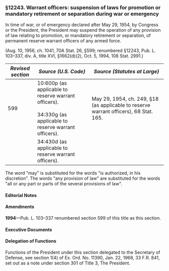 ### §12243. Warrant officers: suspension of laws for promotion or mandatory retirement or separation during war or emergency ###

In time of war, or of emergency declared after May 29, 1954, by Congress or the President, the President may suspend the operation of any provision of law relating to promotion, or mandatory retirement or separation, of permanent reserve warrant officers of any armed force.

(Aug. 10, 1956, ch. 1041, 70A Stat. 26, §599; renumbered §12243, Pub. L. 103–337, div. A, title XVI, §1662(d)(2), Oct. 5, 1994, 108 Stat. 2991.)

|*Revised section*|                                               *Source (U.S. Code)*                                               |                            *Source (Statutes at Large)*                             |
|-----------------|------------------------------------------------------------------------------------------------------------------|-------------------------------------------------------------------------------------|
|       599       |10:600p (as applicable to reserve warrant officers).<br/><br/>34:330g (as applicable to reserve warrant officers).|May 29, 1954, ch. 249, §18 (as applicable to reserve warrant officers), 68 Stat. 165.|
|                 |                               34:430d (as applicable to reserve warrant officers).                               |                                                                                     |

The word "may" is substituted for the words "is authorized, in his discretion". The words "any provision of law" are substituted for the words "all or any part or parts of the several provisions of law".

#### **Editorial Notes** ####

#### Amendments ####

**1994**—Pub. L. 103–337 renumbered section 599 of this title as this section.

#### **Executive Documents** ####

#### Delegation of Functions ####

Functions of the President under this section delegated to the Secretary of Defense, see section 1(4) of Ex. Ord. No. 11390, Jan. 22, 1968, 33 F.R. 841, set out as a note under section 301 of Title 3, The President.